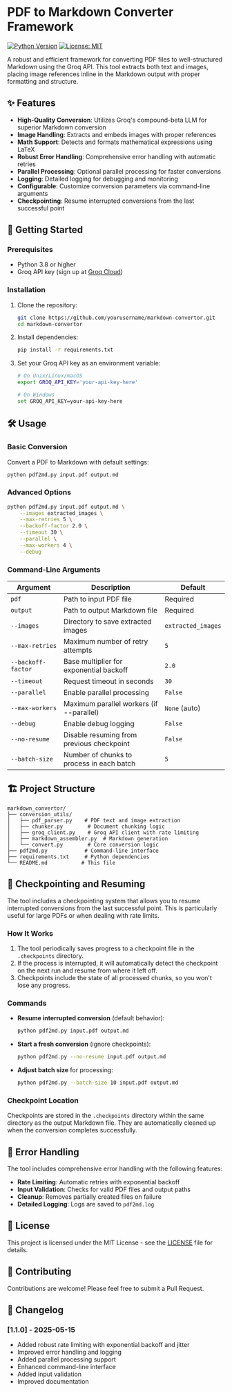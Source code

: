 # PDF to Markdown Converter Framework

[![Python Version](https://img.shields.io/badge/python-3.8+-blue.svg)](https://www.python.org/downloads/)
[![License: MIT](https://img.shields.io/badge/License-MIT-yellow.svg)](https://opensource.org/licenses/MIT)

A robust and efficient framework for converting PDF files to well-structured Markdown using the Groq API. This tool extracts both text and images, placing image references inline in the Markdown output with proper formatting and structure.

## ✨ Features

- **High-Quality Conversion**: Utilizes Groq's compound-beta LLM for superior Markdown conversion
- **Image Handling**: Extracts and embeds images with proper references
- **Math Support**: Detects and formats mathematical expressions using LaTeX
- **Robust Error Handling**: Comprehensive error handling with automatic retries
- **Parallel Processing**: Optional parallel processing for faster conversions
- **Logging**: Detailed logging for debugging and monitoring
- **Configurable**: Customize conversion parameters via command-line arguments
- **Checkpointing**: Resume interrupted conversions from the last successful point

## 🚀 Getting Started

### Prerequisites

- Python 3.8 or higher
- Groq API key (sign up at [Groq Cloud](https://groq.com/))

### Installation

1. Clone the repository:
   ```sh
   git clone https://github.com/yourusername/markdown-convertor.git
   cd markdown-convertor
   ```

2. Install dependencies:
   ```sh
   pip install -r requirements.txt
   ```

3. Set your Groq API key as an environment variable:
   ```sh
   # On Unix/Linux/macOS
   export GROQ_API_KEY='your-api-key-here'
   
   # On Windows
   set GROQ_API_KEY=your-api-key-here
   ```

## 🛠 Usage

### Basic Conversion

Convert a PDF to Markdown with default settings:
```sh
python pdf2md.py input.pdf output.md
```

### Advanced Options

```sh
python pdf2md.py input.pdf output.md \
    --images extracted_images \
    --max-retries 5 \
    --backoff-factor 2.0 \
    --timeout 30 \
    --parallel \
    --max-workers 4 \
    --debug
```

### Command-Line Arguments

| Argument | Description | Default |
|----------|-------------|---------|
| `pdf` | Path to input PDF file | Required |
| `output` | Path to output Markdown file | Required |
| `--images` | Directory to save extracted images | `extracted_images` |
| `--max-retries` | Maximum number of retry attempts | `5` |
| `--backoff-factor` | Base multiplier for exponential backoff | `2.0` |
| `--timeout` | Request timeout in seconds | `30` |
| `--parallel` | Enable parallel processing | `False` |
| `--max-workers` | Maximum parallel workers (if --parallel) | `None` (auto) |
| `--debug` | Enable debug logging | `False` |
| `--no-resume` | Disable resuming from previous checkpoint | `False` |
| `--batch-size` | Number of chunks to process in each batch | `5` |

## 🏗 Project Structure

```
markdown_convertor/
├── conversion_utils/
│   ├── pdf_parser.py    # PDF text and image extraction
│   ├── chunker.py        # Document chunking logic
│   ├── groq_client.py    # Groq API client with rate limiting
│   ├── markdown_assembler.py  # Markdown generation
│   └── convert.py        # Core conversion logic
├── pdf2md.py            # Command-line interface
├── requirements.txt     # Python dependencies
└── README.md           # This file
```

## 🔄 Checkpointing and Resuming

The tool includes a checkpointing system that allows you to resume interrupted conversions from the last successful point. This is particularly useful for large PDFs or when dealing with rate limits.

### How It Works

1. The tool periodically saves progress to a checkpoint file in the `.checkpoints` directory.
2. If the process is interrupted, it will automatically detect the checkpoint on the next run and resume from where it left off.
3. Checkpoints include the state of all processed chunks, so you won't lose any progress.

### Commands

- **Resume interrupted conversion** (default behavior):
  ```sh
  python pdf2md.py input.pdf output.md
  ```

- **Start a fresh conversion** (ignore checkpoints):
  ```sh
  python pdf2md.py --no-resume input.pdf output.md
  ```

- **Adjust batch size** for processing:
  ```sh
  python pdf2md.py --batch-size 10 input.pdf output.md
  ```

### Checkpoint Location

Checkpoints are stored in the `.checkpoints` directory within the same directory as the output Markdown file. They are automatically cleaned up when the conversion completes successfully.

## 🔧 Error Handling

The tool includes comprehensive error handling with the following features:

- **Rate Limiting**: Automatic retries with exponential backoff
- **Input Validation**: Checks for valid PDF files and output paths
- **Cleanup**: Removes partially created files on failure
- **Detailed Logging**: Logs are saved to `pdf2md.log`

## 📝 License

This project is licensed under the MIT License - see the [LICENSE](LICENSE) file for details.

## 🤝 Contributing

Contributions are welcome! Please feel free to submit a Pull Request.

## 📄 Changelog

### [1.1.0] - 2025-05-15
- Added robust rate limiting with exponential backoff and jitter
- Improved error handling and logging
- Added parallel processing support
- Enhanced command-line interface
- Added input validation
- Improved documentation
